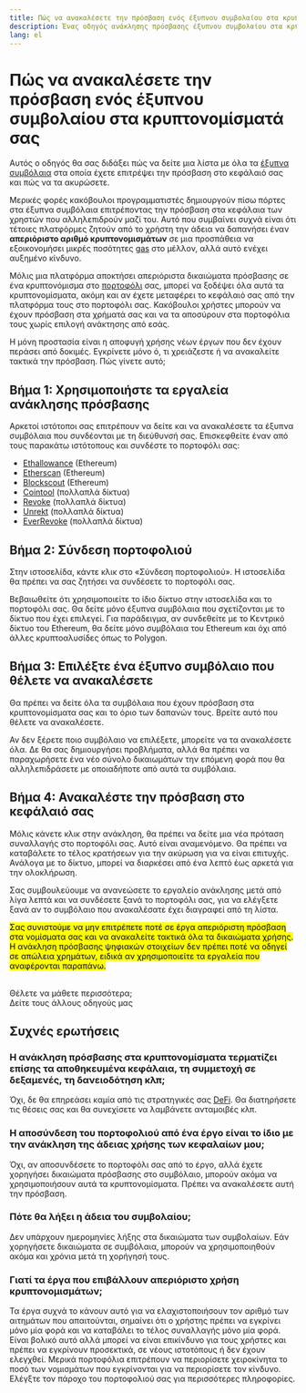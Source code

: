 ```yaml
---
title: Πώς να ανακαλέσετε την πρόσβαση ενός έξυπνου συμβολαίου στα κρυπτονομίσματά σας
description: Ένας οδηγός ανάκλησης πρόσβασης έξυπνου συμβολαίου στα κρυπτονομίσματα
lang: el
---
```


# Πώς να ανακαλέσετε την πρόσβαση ενός έξυπνου συμβολαίου στα κρυπτονομίσματά σας

Αυτός ο οδηγός θα σας διδάξει πώς να δείτε μια λίστα με όλα τα [έξυπνα συμβόλαια](/glossary/#smart-contract) στα οποία έχετε επιτρέψει την πρόσβαση στο κεφάλαιό σας και πώς να τα ακυρώσετε.

Μερικές φορές κακόβουλοι προγραμματιστές δημιουργούν πίσω πόρτες στα έξυπνα συμβόλαια επιτρέποντας την πρόσβαση στα κεφάλαια των χρηστών που αλληλεπιδρούν μαζί του. Αυτό που συμβαίνει συχνά είναι ότι τέτοιες πλατφόρμες ζητούν από το χρήστη την άδεια να δαπανήσει έναν **απεριόριστο αριθμό κρυπτονομισμάτων** σε μια προσπάθεια να εξοικονομήσει μικρές ποσότητες [gas](/glossary/#gas) στο μέλλον, αλλά αυτό ενέχει αυξημένο κίνδυνο.

Μόλις μια πλατφόρμα αποκτήσει απεριόριστα δικαιώματα πρόσβασης σε ένα κρυπτονόμισμα στο [πορτοφόλι](/glossary/#wallet) σας, μπορεί να ξοδέψει όλα αυτά τα κρυπτονομίσματα, ακόμη και αν έχετε μεταφέρει το κεφάλαιό σας από την πλατφόρμα τους στο πορτοφόλι σας. Κακόβουλοι χρήστες μπορούν να έχουν πρόσβαση στα χρήματά σας και να τα αποσύρουν στα πορτοφόλια τους χωρίς επιλογή ανάκτησης από εσάς.

Η μόνη προστασία είναι η αποφυγή χρήσης νέων έργων που δεν έχουν περάσει από δοκιμές. Εγκρίνετε μόνο ό, τι χρειάζεστε ή να ανακαλείτε τακτικά την πρόσβαση. Πώς γίνετε αυτό;

## Βήμα 1: Χρησιμοποιήστε τα εργαλεία ανάκλησης πρόσβασης

Αρκετοί ιστότοποι σας επιτρέπουν να δείτε και να ανακαλέσετε τα έξυπνα συμβόλαια που συνδέονται με τη διεύθυνσή σας. Επισκεφθείτε έναν από τους παρακάτω ιστότοπους και συνδέστε το πορτοφόλι σας:

- [Ethallowance](https://ethallowance.com/) (Ethereum)
- [Etherscan](https://etherscan.io/tokenapprovalchecker) (Ethereum)
- [Blockscout](https://eth.blockscout.com/apps/revokescout) (Ethereum)
- [Cointool](https://cointool.app/approve/eth) (πολλαπλά δίκτυα)
- [Revoke](https://revoke.cash/) (πολλαπλά δίκτυα)
- [Unrekt](https://app.unrekt.net/) (πολλαπλά δίκτυα)
- [EverRevoke](https://everrise.com/everrevoke/) (πολλαπλά δίκτυα)

## Βήμα 2: Σύνδεση πορτοφολιού

Στην ιστοσελίδα, κάντε κλικ στο «Σύνδεση πορτοφολιού». Η ιστοσελίδα θα πρέπει να σας ζητήσει να συνδέσετε το πορτοφόλι σας.

Βεβαιωθείτε ότι χρησιμοποιείτε το ίδιο δίκτυο στην ιστοσελίδα και το πορτοφόλι σας. Θα δείτε μόνο έξυπνα συμβόλαια που σχετίζονται με το δίκτυο που έχει επιλεγεί. Για παράδειγμα, αν συνδεθείτε με το Κεντρικό δίκτυο του Ethereum, θα δείτε μόνο συμβόλαια του Ethereum και όχι από άλλες κρυπτοαλυσίδες όπως το Polygon.

## Βήμα 3: Επιλέξτε ένα έξυπνο συμβόλαιο που θέλετε να ανακαλέσετε

Θα πρέπει να δείτε όλα τα συμβόλαια που έχουν πρόσβαση στα κρυπτονομίσματα σας και το όριο των δαπανών τους. Βρείτε αυτό που θέλετε να ανακαλέσετε.

Αν δεν ξέρετε ποιο συμβόλαιο να επιλέξετε, μπορείτε να τα ανακαλέσετε όλα. Δε θα σας δημιουργήσει προβλήματα, αλλά θα πρέπει να παραχωρήσετε ένα νέο σύνολο δικαιωμάτων την επόμενη φορά που θα αλληλεπιδράσετε με οποιαδήποτε από αυτά τα συμβόλαια.

## Βήμα 4: Ανακαλέστε την πρόσβαση στο κεφάλαιό σας

Μόλις κάνετε κλικ στην ανάκληση, θα πρέπει να δείτε μια νέα πρόταση συναλλαγής στο πορτοφόλι σας. Αυτό είναι αναμενόμενο. Θα πρέπει να καταβάλετε το τέλος κρατήσεων για την ακύρωση για να είναι επιτυχής. Ανάλογα με το δίκτυο, μπορεί να διαρκέσει από ένα λεπτό έως αρκετά για την ολοκλήρωση.

Σας συμβουλεύουμε να ανανεώσετε το εργαλείο ανάκλησης μετά από λίγα λεπτά και να συνδέσετε ξανά το πορτοφόλι σας, για να ελέγξετε ξανά αν το συμβόλαιο που ανακαλέσατε έχει διαγραφεί από τη λίστα.

<mark>Σας συνιστούμε να μην επιτρέπετε ποτέ σε έργα απεριόριστη πρόσβαση στα νομίσματα σας και να ανακαλείτε τακτικά όλα τα δικαιώματα χρήσης. Η ανάκληση πρόσβασης ψηφιακών στοιχείων δεν πρέπει ποτέ να οδηγεί σε απώλεια χρημάτων, ειδικά αν χρησιμοποιείτε τα εργαλεία που αναφέρονται παραπάνω.</mark>

 <br />

<InfoBanner shouldSpaceBetween emoji=":eyes:">
  <div>Θέλετε να μάθετε περισσότερα;</div>
  <ButtonLink href="/guides/">
    Δείτε τους άλλους οδηγούς μας
  </ButtonLink>
</InfoBanner>

## Συχνές ερωτήσεις

### Η ανάκληση πρόσβασης στα κρυπτονομίσματα τερματίζει επίσης τα αποθηκευμένα κεφάλαια, τη συμμετοχή σε δεξαμενές, τη δανειοδότηση κλπ;

Όχι, δε θα επηρεάσει καμία από τις στρατηγικές σας [DeFi](/glossary/#defi). Θα διατηρήσετε τις θέσεις σας και θα συνεχίσετε να λαμβάνετε ανταμοιβές κλπ.

### Η αποσύνδεση του πορτοφολιού από ένα έργο είναι το ίδιο με την ανάκληση της άδειας χρήσης των κεφαλαίων μου;

Όχι, αν αποσυνδέσετε το πορτοφόλι σας από το έργο, αλλά έχετε χορηγήσει δικαιώματα πρόσβασης στο συμβόλαιο, μπορούν ακόμα να χρησιμοποιήσουν αυτά τα κρυπτονομίσματα. Πρέπει να ανακαλέσετε αυτή την πρόσβαση.

### Πότε θα λήξει η άδεια του συμβολαίου;

Δεν υπάρχουν ημερομηνίες λήξης στα δικαιώματα των συμβολαίων. Εάν χορηγήσετε δικαιώματα σε συμβόλαια, μπορούν να χρησιμοποιηθούν ακόμα και χρόνια μετά τη χορήγησή τους.

### Γιατί τα έργα που επιβάλλουν απεριόριστο χρήση κρυπτονομισμάτων;

Τα έργα συχνά το κάνουν αυτό για να ελαχιστοποιήσουν τον αριθμό των αιτημάτων που απαιτούνται, σημαίνει ότι ο χρήστης πρέπει να εγκρίνει μόνο μία φορά και να καταβάλει το τέλος συναλλαγής μόνο μία φορά. Είναι βολικό αυτό αλλά μπορεί να είναι επικίνδυνο για τους χρήστες και πρέπει να εγκρίνουν προσεκτικά, σε νέους ιστοτόπους ή δεν έχουν ελεγχθεί. Μερικά πορτοφόλια επιτρέπουν να περιορίσετε χειροκίνητα το ποσό των νομισμάτων που εγκρίνονται για να περιορίσετε τον κίνδυνο. Ελέγξτε τον πάροχο του πορτοφολιού σας για περισσότερες πληροφορίες.
